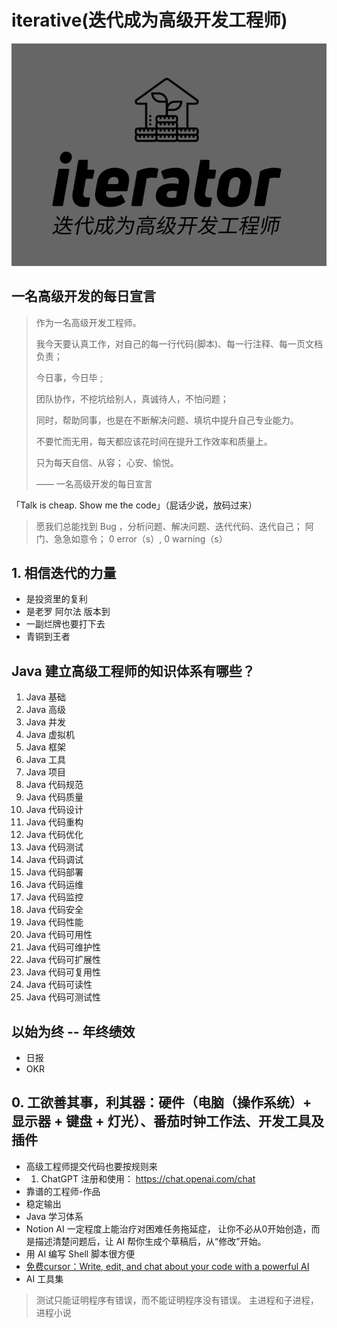 # iterative(迭代成为高级开发工程师)

![logo](./logo.png)

## 一名高级开发的每日宣言

> 作为一名高级开发工程师。
> 
> 我今天要认真工作，对自己的每一行代码(脚本)、每一行注释、每一页文档负责；
> 
> 今日事，今日毕 ;
> 
> 团队协作，不挖坑给别人，真诚待人，不怕问题；
> 
> 同时，帮助同事，也是在不断解决问题、填坑中提升自己专业能力。 
> 
> 不要忙而无用，每天都应该花时间在提升工作效率和质量上。 
> 
> 只为每天自信、从容； 心安、愉悦。 
> 
> ——  一名高级开发的每日宣言



「Talk is cheap. Show me the code」（屁话少说，放码过来）

> 愿我们总能找到 Bug ，分析问题、解决问题、迭代代码、迭代自己； 阿门、急急如意令； 0 error（s）, 0 warning（s）

## 1. 相信迭代的力量 

- 是投资里的复利
- 是老罗 阿尔法 版本到
- 一副烂牌也要打下去
- 青铜到王者

## Java 建立高级工程师的知识体系有哪些？
1. Java 基础
2. Java 高级
3. Java 并发
4. Java 虚拟机
5. Java 框架
6. Java 工具
7. Java 项目
8. Java 代码规范
9. Java 代码质量
10. Java 代码设计
11. Java 代码重构
12. Java 代码优化
13. Java 代码测试
14. Java 代码调试
15. Java 代码部署
16. Java 代码运维
17. Java 代码监控
18. Java 代码安全
19. Java 代码性能
20. Java 代码可用性
21. Java 代码可维护性
22. Java 代码可扩展性
23. Java 代码可复用性
24. Java 代码可读性
25. Java 代码可测试性

## 以始为终 -- 年终绩效

- 日报
- OKR

## 0. 工欲善其事，利其器：硬件（电脑（操作系统）+ 显示器 + 键盘 + 灯光）、番茄时钟工作法、开发工具及插件


- 高级工程师提交代码也要按规则来
- 1. ChatGPT 注册和使用： https://chat.openai.com/chat
- 靠谱的工程师-作品
- 稳定输出
- Java 学习体系
- Notion AI 一定程度上能治疗对困难任务拖延症， 让你不必从0开始创造，而是描述清楚问题后，让 AI 帮你生成个草稿后，从“修改”开始。
- 用 AI 编写 Shell 脚本很方便
- [免费cursor：Write, edit, and chat about your code with a powerful AI  ](https://www.cursor.so/)
- AI 工具集


> 测试只能证明程序有错误，而不能证明程序没有错误。
> 主进程和子进程，进程小说

